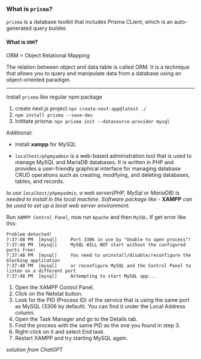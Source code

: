 ### What is `prisma`?

`prisma` is a database toolkit that includes Prisma CLient, which is an auto-generated query builder.

#### What is `ORM`?

ORM = Object Relational Mapping

The relation between object and data table is called ORM. It is a technique that allows you to query and manipulate data from a database using an object-oriented paradigm.

-----------------------------------------------------

Install `prisma` like regular npm package

1. create next.js project `npx create-next-app@latest ./`
2. `npm install prisma --save-dev`
3. Inititate prisma: `npx prisma init --datasource-provider mysql`


Additional:

- install **xampp** for MySQL

- `localhost/phpmyadmin` is a web-based administration tool that is used to manage MySQL and MariaDB databases. It is written in PHP and provides a user-friendly graphical interface for managing database CRUD operations such as creating, modifying, and deleting databases, tables, and records.

*to use `localhost/phpmyadmin`, a web server(PHP, MySql or MariaDB) is needed to install in the local machine. Software package like -* **XAMPP** *can be used to set up a local web server environment.*

Run `XAMPP Control Panel`, now run `Apache` and then `MySQL`. If get error like this:

```
Problem detected!
7:37:48 PM  [mysql] 	Port 3306 in use by "Unable to open process"!
7:37:48 PM  [mysql] 	MySQL WILL NOT start without the configured ports free!
7:37:48 PM  [mysql] 	You need to uninstall/disable/reconfigure the blocking application
7:37:48 PM  [mysql] 	or reconfigure MySQL and the Control Panel to listen on a different port
7:37:48 PM  [mysql] 	Attempting to start MySQL app...
```

1. Open the XAMPP Control Panel.
2. Click on the Netstat button.
3. Look for the PID (Process ID) of the service that is using the same port as MySQL (3306 by default). You can find it under the Local Address column.
4. Open the Task Manager and go to the Details tab.
5. Find the process with the same PID as the one you found in step 3.
6. Right-click on it and select End task.
7. Restart XAMPP and try starting MySQL again.

*solution from ChatGPT*